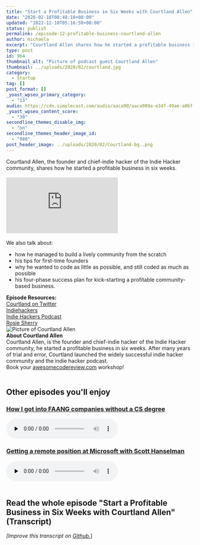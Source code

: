 ```yaml
---
title: "Start a Profitable Business in Six Weeks with Courtland Allen"
date: "2020-02-18T08:48:10+00:00"
updated: "2022-12-10T05:16:50+00:00"
status: publish
permalink: /episode-12-profitable-business-courtland-allen
author: michaela
excerpt: "Courtland Allen shares how he started a profitable business in six weeks."
type: post
id: 964
thumbnail_alt: "Picture of podcast guest Courtland Allen"
thumbnail: ../uploads/2020/02/courtland.jpg
category:
  - Startup
tag: []
post_format: []
_yoast_wpseo_primary_category:
  - "13"
audio: https://cdn.simplecast.com/audio/aaca90/aaca909a-e34f-49ae-a86f-f59e4fa807f0/c20424de-dfb3-4ff2-871e-0e64f6809511/courtland-allen-ready_tc.mp3
_yoast_wpseo_content_score:
  - "30"
secondline_themes_disable_img:
  - "on"
secondline_themes_header_image_id:
  - "980"
post_header_image: ../uploads/2020/02/Courtland-bg..png
---
```


<div class="episode-about">
Courtland Allen, the founder and chief-indie hacker of the Indie Hacker community, shares how he started a profitable business in six weeks.
<br/> <br/>
<div class="video-container">
<iframe class="video" src="https://www.youtube-nocookie.com/embed/dpHp0sfCISo" title="YouTube video player" frameborder="0" allow="accelerometer; autoplay; clipboard-write; encrypted-media; gyroscope; picture-in-picture" allowfullscreen></iframe>
</div>
</br>
We also talk about:
<ul>
<li> how he managed to build a lively community from the scratch</li>
<li> his tips for first-time founders</li>
<li> why he wanted to code as little as possible, and still coded as much as possible</li>
<li> his four-phase success plan for kick-starting a profitable community-based business.</li>
</ul>
</div>
<div class=" episode-links">
<b>Episode Resources:</b><br/>
<a href="https://twitter.com/csallen">Courtland on Twitter</a><br/>
<a href="https://www.indiehackers.com/">Indiehackers</a><br/>
<a href="https://www.indiehackers.com/podcast">Indie Hackers Podcast</a><br/>
<a href="https://rosie.land/">Rosie Sherry</a><br/>
</div>

<div class="row pt-2 align-items-center">
<div class="col-4 guest-picture">
<img src="../uploads/2020/02/courtland.jpg" alt="Picture of Courtland Allen"/>
</div>
<div class="col-8 guest-about">
<b>About Courtland Allen</b><br/>
Courtland Allen, is the founder and chief-indie hacker of the Indie Hacker community, he started a profitable business in six weeks. After many years of trial and error, Courtland launched the widely successful indie hacker community and the indie hacker podcast.
</div>
</div>

<div class="sponsorship">
Book your <a href="https://www.michaelagreiler.com/workshops">awesomecodereview.com</a> workshop!
</div>

<br/>
<div>
  <h2>Other episodes you'll enjoy</h2>
    <div class="row-md-6">
      <div class="row g-0 border rounded overflow-hidden flex-md-row mb-4 shadow-sm h-md-250 position-relative">
          <div class="col p-4 d-flex flex-column position-static">
            <h3 class="mb-0"><a href="https://software-engineering-unlocked.com/faang-job-without-cs-degree/">How I got into FAANG companies without a CS degree</a></h3>
  <audio controls preload="none">
                <source src="https://cdn.simplecast.com/audio/aaca909a-e34f-49ae-a86f-f59e4fa807f0/episodes/2ec3af9e-9a17-4ccd-95df-0e9b1a03ecc6/audio/66ec2bf9-b1d0-4ae3-868e-9017bb8cc4ee/default_tc.mp3" />
              </audio>
          </div>
        </div>
      </div>
    <div class="row-md-6">
      <div class="row g-0 border rounded overflow-hidden flex-md-row mb-4 shadow-sm h-md-250 position-relative">
          <div class="col p-4 d-flex flex-column position-static">
            <h3 class="mb-0"><a href="https://software-engineering-unlocked.com/episode-2-scott-hanselman/">Getting a remote position at Microsoft with Scott Hanselman</a></h3>
  <audio controls preload="none">
                <source src="https://cdn.simplecast.com/audio/aaca90/aaca909a-e34f-49ae-a86f-f59e4fa807f0/b94c57a5-9afe-4853-be2f-b4d147fb62bf/scott_episode2_ready_tc.mp3" />
              </audio>
          </div>
        </div>
      </div>
</div>
<br/>

## Read the whole episode "Start a Profitable Business in Six Weeks with Courtland Allen" (Transcript)

_\[Improve this transcript on [Github](https://github.com/mgreiler/se-unlocked/tree/master/Transcripts)_[.](https://github.com/mgreiler/se-unlocked/tree/master/Transcripts)\]
